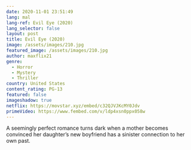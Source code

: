 ```yaml
---
date: 2020-11-01 23:51:49
lang: mal
lang-ref: Evil Eye (2020)
lang_selector: false
layout: post
title: Evil Eye (2020)
image: /assets/images/210.jpg
featured_image: /assets/images/210.jpg
author: maxflix21
genre:
  - Horror
  - Mystery
  - Thriller
country: United States
content_rating: PG-13
featured: false
imageshadow: true
netflix: https://movstar.xyz/embed/c32QJVJKcMY0Jdv
primeVideo: https://www.fembed.com/v/ldp4xsn0ppx058w
---
```

A seemingly perfect romance turns dark when a mother becomes convinced her daughter’s new boyfriend has a sinister connection to her own past.